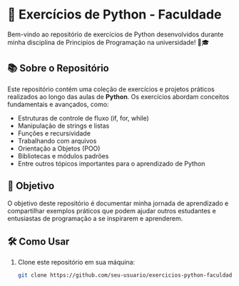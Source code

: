 # 📂 Exercícios de Python - Faculdade

Bem-vindo ao repositório de exercícios de Python desenvolvidos durante minha disciplina de Principios de Programação na universidade! 🐍🎓

## 📚 Sobre o Repositório

Este repositório contém uma coleção de exercícios e projetos práticos realizados ao longo das aulas de **Python**. Os exercícios abordam conceitos fundamentais e avançados, como:

- Estruturas de controle de fluxo (if, for, while)
- Manipulação de strings e listas
- Funções e recursividade
- Trabalhando com arquivos
- Orientação a Objetos (POO)
- Bibliotecas e módulos padrões
- Entre outros tópicos importantes para o aprendizado de Python

## 🚀 Objetivo

O objetivo deste repositório é documentar minha jornada de aprendizado e compartilhar exemplos práticos que podem ajudar outros estudantes e entusiastas de programação a se inspirarem e aprenderem.

## 🛠️ Como Usar

1. Clone este repositório em sua máquina:
   ```bash
   git clone https://github.com/seu-usuario/exercicios-python-faculdade.git


